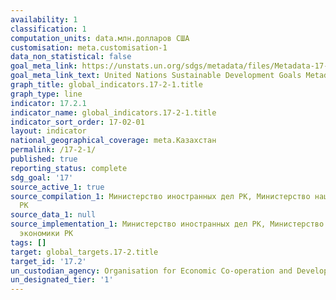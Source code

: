 ```yaml
---
availability: 1
classification: 1
computation_units: data.млн.долларов США
customisation: meta.customisation-1
data_non_statistical: false
goal_meta_link: https://unstats.un.org/sdgs/metadata/files/Metadata-17-02-01.pdf
goal_meta_link_text: United Nations Sustainable Development Goals Metadata (pdf 468kB)
graph_title: global_indicators.17-2-1.title
graph_type: line
indicator: 17.2.1
indicator_name: global_indicators.17-2-1.title
indicator_sort_order: 17-02-01
layout: indicator
national_geographical_coverage: meta.Казахстан
permalink: /17-2-1/
published: true
reporting_status: complete
sdg_goal: '17'
source_active_1: true
source_compilation_1: Министерство иностранных дел РК, Министерство национальной экономики
  РК
source_data_1: null
source_implementation_1: Министерство иностранных дел РК, Министерство национальной
  экономики РК
tags: []
target: global_targets.17-2.title
target_id: '17.2'
un_custodian_agency: Organisation for Economic Co-operation and Development (OECD)
un_designated_tier: '1'
---
```

